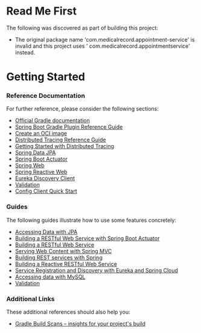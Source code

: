 # Read Me First

The following was discovered as part of building this project:

* The original package name 'com.medicalrecord.appointment-service' is invalid and this project uses '
  com.medicalrecord.appointmentservice' instead.

# Getting Started

### Reference Documentation

For further reference, please consider the following sections:

* [Official Gradle documentation](https://docs.gradle.org)
* [Spring Boot Gradle Plugin Reference Guide](https://docs.spring.io/spring-boot/docs/3.0.6/gradle-plugin/reference/html/)
* [Create an OCI image](https://docs.spring.io/spring-boot/docs/3.0.6/gradle-plugin/reference/html/#build-image)
* [Distributed Tracing Reference Guide](https://micrometer.io/docs/tracing)
* [Getting Started with Distributed Tracing](https://docs.spring.io/spring-boot/docs/3.0.6/reference/html/actuator.html#actuator.micrometer-tracing.getting-started)
* [Spring Data JPA](https://docs.spring.io/spring-boot/docs/3.0.6/reference/htmlsingle/#data.sql.jpa-and-spring-data)
* [Spring Boot Actuator](https://docs.spring.io/spring-boot/docs/3.0.6/reference/htmlsingle/#actuator)
* [Spring Web](https://docs.spring.io/spring-boot/docs/3.0.6/reference/htmlsingle/#web)
* [Spring Reactive Web](https://docs.spring.io/spring-boot/docs/3.0.6/reference/htmlsingle/#web.reactive)
* [Eureka Discovery Client](https://docs.spring.io/spring-cloud-netflix/docs/current/reference/html/#service-discovery-eureka-clients)
* [Validation](https://docs.spring.io/spring-boot/docs/3.0.6/reference/htmlsingle/#io.validation)
* [Config Client Quick Start](https://docs.spring.io/spring-cloud-config/docs/current/reference/html/#_client_side_usage)

### Guides

The following guides illustrate how to use some features concretely:

* [Accessing Data with JPA](https://spring.io/guides/gs/accessing-data-jpa/)
* [Building a RESTful Web Service with Spring Boot Actuator](https://spring.io/guides/gs/actuator-service/)
* [Building a RESTful Web Service](https://spring.io/guides/gs/rest-service/)
* [Serving Web Content with Spring MVC](https://spring.io/guides/gs/serving-web-content/)
* [Building REST services with Spring](https://spring.io/guides/tutorials/rest/)
* [Building a Reactive RESTful Web Service](https://spring.io/guides/gs/reactive-rest-service/)
* [Service Registration and Discovery with Eureka and Spring Cloud](https://spring.io/guides/gs/service-registration-and-discovery/)
* [Accessing data with MySQL](https://spring.io/guides/gs/accessing-data-mysql/)
* [Validation](https://spring.io/guides/gs/validating-form-input/)

### Additional Links

These additional references should also help you:

* [Gradle Build Scans – insights for your project's build](https://scans.gradle.com#gradle)

